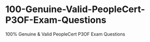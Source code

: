 # 100-Genuine-Valid-PeopleCert-P3OF-Exam-Questions
100% Genuine &amp; Valid PeopleCert P3OF Exam Questions
